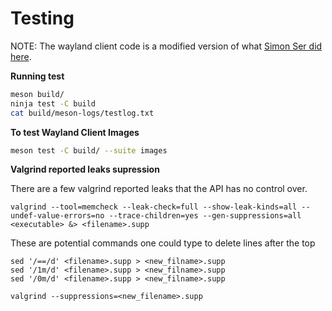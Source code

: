 # Testing

NOTE: The wayland client code is a modified version of what [Simon Ser did here](https://github.com/emersion/hello-wayland/).

**Running test**
```bash
meson build/
ninja test -C build
cat build/meson-logs/testlog.txt
```

**To test Wayland Client Images**
```bash
meson test -C build/ --suite images
```

**Valgrind reported leaks supression**

There are a few valgrind reported leaks that the API has no control over.
```
valgrind --tool=memcheck --leak-check=full --show-leak-kinds=all --undef-value-errors=no --trace-children=yes --gen-suppressions=all  <executable> &> <filename>.supp
```
 
These are potential commands one could type to delete lines after the top
```
sed '/==/d' <filename>.supp > <new_filname>.supp 
sed '/1m/d' <filename>.supp > <new_filname>.supp
sed '/0m/d' <filename>.supp > <new_filname>.supp 
```

```
valgrind --suppressions=<new_filename>.supp
```